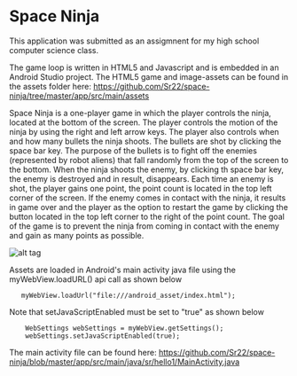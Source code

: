 # Space Ninja

This application was submitted as an assigmnent for my high school computer science class.

The game loop is written in HTML5 and Javascript and is embedded in an Android Studio project.
The HTML5 game and image-assets can be found in the assets folder here: https://github.com/Sr22/space-ninja/tree/master/app/src/main/assets

Space Ninja is a one-player game in which the player controls the ninja, located at the bottom of the screen. The player controls the motion of the ninja by using the right and left arrow keys. The player also controls when and how many bullets the ninja shoots. The bullets are shot by clicking the space bar key. The purpose of the bullets is to fight off the enemies (represented by robot aliens) that fall randomly from the top of the screen to the bottom. When the ninja shoots the enemy, by clicking th space bar key, the enemy is destroyed and in result, disappears. Each time an enemy is shot, the player gains one point, the point count is located in the top left corner of the screen. If the enemy comes in contact with the ninja, it results in game over and the player as the option to restart the game by clicking the button located in the top left corner to the right of the point count. The goal of the game is to prevent the ninja from coming in contact with the enemy and gain as many points as possible. 

![alt tag](http://url/to/img.png)

Assets are loaded in Android's main activity java file using the myWebView.loadURL() api call as shown below

       myWebView.loadUrl("file:///android_asset/index.html");

Note that setJavaScriptEnabled must be set to "true" as shown below 

        WebSettings webSettings = myWebView.getSettings();
        webSettings.setJavaScriptEnabled(true);

The main activity file can be found here: https://github.com/Sr22/space-ninja/blob/master/app/src/main/java/sr/hello1/MainActivity.java





